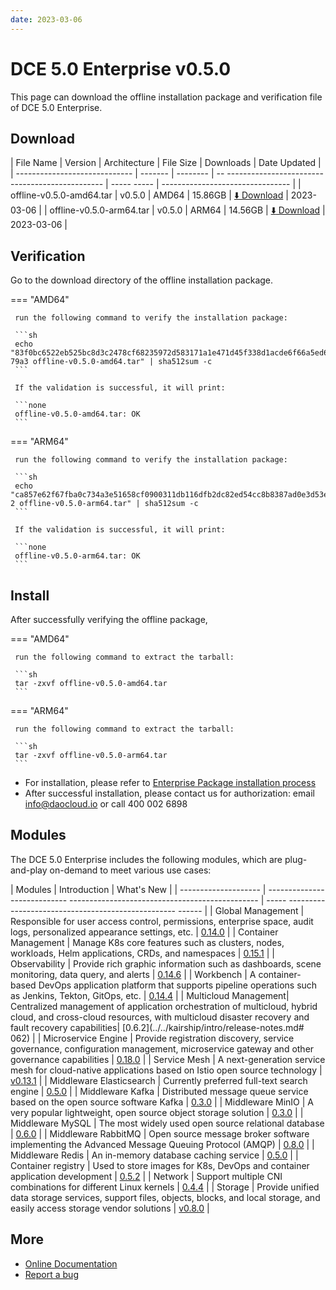 ```yaml
---
date: 2023-03-06
---
```


# DCE 5.0 Enterprise v0.5.0

This page can download the offline installation package and verification file of DCE 5.0 Enterprise.

## Download

| File Name | Version | Architecture | File Size | Downloads | Date Updated |
| ----------------------------- | ------- | -------- | -- ----------------------------------------------- | ----- ----- | -------------------------------- |
| offline-v0.5.0-amd64.tar | v0.5.0 | AMD64 | 15.86GB | [:arrow_down: Download](https://qiniu-download-public.daocloud.io/DaoCloud_Enterprise/dce5/offline-v0.5.0-amd64.tar) | 2023-03-06 |
| offline-v0.5.0-arm64.tar | v0.5.0 | ARM64 | 14.56GB | [:arrow_down: Download](https://qiniu-download-public.daocloud.io/DaoCloud_Enterprise/dce5/offline-v0.5.0-arm64.tar) | 2023-03-06 |

## Verification

Go to the download directory of the offline installation package.

=== "AMD64"

     run the following command to verify the installation package:

     ```sh
     echo "83f0bc6522eb525bc8d3c2478cf68235972d583171a1e471d45f338d1acde6f66a5ed68144bfd6a067b2462a1c27e17d95c13408b8cbd83fd93d1dbe1527 79a3 offline-v0.5.0-amd64.tar" | sha512sum -c
     ```

     If the validation is successful, it will print:

     ```none
     offline-v0.5.0-amd64.tar: OK
     ```

=== "ARM64"

     run the following command to verify the installation package:

     ```sh
     echo "ca857e62f67fba0c734a3e51658cf0900311db116dfb2dc82ed54cc8b8387ad0e3d53e95a0df06e913cf62038858d585593990587bdf802790e2fa6050759ec 2 offline-v0.5.0-arm64.tar" | sha512sum -c
     ```

     If the validation is successful, it will print:

     ```none
     offline-v0.5.0-arm64.tar: OK
     ```

## Install

After successfully verifying the offline package,

=== "AMD64"

     run the following command to extract the tarball:

     ```sh
     tar -zxvf offline-v0.5.0-amd64.tar
     ```

=== "ARM64"

     run the following command to extract the tarball:

     ```sh
     tar -zxvf offline-v0.5.0-arm64.tar
     ```

- For installation, please refer to [Enterprise Package installation process](../../install/commercial/start-install.md)
- After successful installation, please contact us for authorization: email info@daocloud.io or call 400 002 6898

## Modules

The DCE 5.0 Enterprise includes the following modules, which are plug-and-play on-demand to meet various use cases:

| Modules | Introduction | What's New |
| -------------------- | ---------------------------- ----------------------------------------------- | ----- -------------------------------------------------- ------ |
| Global Management | Responsible for user access control, permissions, enterprise space, audit logs, personalized appearance settings, etc. | [0.14.0](../../ghippo/intro/release-notes.md#0140) |
| Container Management | Manage K8s core features such as clusters, nodes, workloads, Helm applications, CRDs, and namespaces | [0.15.1](../../kpanda/intro/release-notes.md#0151) |
| Observability | Provide rich graphic information such as dashboards, scene monitoring, data query, and alerts | [0.14.6](../../insight/intro/releasenote.md#0146) |
| Workbench | A container-based DevOps application platform that supports pipeline operations such as Jenkins, Tekton, GitOps, etc. | [0.14.4](../../amamba/intro/release-notes.md#0144) |
| Multicloud Management| Centralized management of application orchestration of multicloud, hybrid cloud, and cross-cloud resources, with multicloud disaster recovery and fault recovery capabilities| [0.6.2](../../kairship/intro/release-notes.md# 062) |
| Microservice Engine | Provide registration discovery, service governance, configuration management, microservice gateway and other governance capabilities | [0.18.0](../../skoala/intro/release-notes.md#0180) |
| Service Mesh | A next-generation service mesh for cloud-native applications based on Istio open source technology | [v0.13.1](../../mspider/intro/release-notes.md#v0131) |
| Middleware Elasticsearch | Currently preferred full-text search engine | [0.5.0](../../middleware/elasticsearch/release-notes.md#050) |
| Middleware Kafka | Distributed message queue service based on the open source software Kafka | [0.3.0](../../middleware/kafka/release-notes.md#030) |
| Middleware MinIO | A very popular lightweight, open source object storage solution | [0.3.0](../../middleware/minio/release-notes.md#030) |
| Middleware MySQL | The most widely used open source relational database | [0.6.0](../../middleware/mysql/release-notes.md#060) |
| Middleware RabbitMQ | Open source message broker software implementing the Advanced Message Queuing Protocol (AMQP) | [0.8.0](../../middleware/rabbitmq/release-notes.md#080) |
| Middleware Redis | An in-memory database caching service | [0.5.0](../../middleware/redis/release-notes.md#050) |
| Container registry | Used to store images for K8s, DevOps and container application development | [0.5.2](../../kangaroo/release-notes.md) |
| Network | Support multiple CNI combinations for different Linux kernels | [0.4.4](../../network/intro/releasenotes.md) |
| Storage | Provide unified data storage services, support files, objects, blocks, and local storage, and easily access storage vendor solutions | [v0.8.0](../../storage/hwameistor/releasenotes.md) |

## More

- [Online Documentation](../../dce/index.md)
- [Report a bug](https://github.com/DaoCloud/DaoCloud-docs/issues)